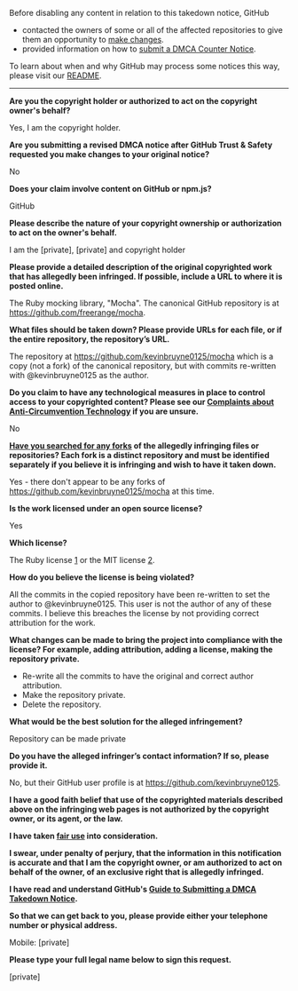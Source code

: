 Before disabling any content in relation to this takedown notice, GitHub
- contacted the owners of some or all of the affected repositories to give them an opportunity to [make changes](https://docs.github.com/en/github/site-policy/dmca-takedown-policy#a-how-does-this-actually-work).
- provided information on how to [submit a DMCA Counter Notice](https://docs.github.com/en/articles/guide-to-submitting-a-dmca-counter-notice).

To learn about when and why GitHub may process some notices this way, please visit our [README](https://github.com/github/dmca/blob/master/README.md#anatomy-of-a-takedown-notice).

---

**Are you the copyright holder or authorized to act on the copyright owner's behalf?**

Yes, I am the copyright holder.

**Are you submitting a revised DMCA notice after GitHub Trust & Safety requested you make changes to your original notice?**

No

**Does your claim involve content on GitHub or npm.js?**

GitHub

**Please describe the nature of your copyright ownership or authorization to act on the owner's behalf.**

I am the [private], [private] and copyright holder

**Please provide a detailed description of the original copyrighted work that has allegedly been infringed. If possible, include a URL to where it is posted online.**

The Ruby mocking library, "Mocha". The canonical GitHub repository is at https://github.com/freerange/mocha.

**What files should be taken down? Please provide URLs for each file, or if the entire repository, the repository’s URL.**

The repository at https://github.com/kevinbruyne0125/mocha which is a copy (not a fork) of the canonical repository, but with commits re-written with @kevinbruyne0125 as the author.

**Do you claim to have any technological measures in place to control access to your copyrighted content? Please see our <a href="https://docs.github.com/articles/guide-to-submitting-a-dmca-takedown-notice#complaints-about-anti-circumvention-technology">Complaints about Anti-Circumvention Technology</a> if you are unsure.**

No

**<a href="https://docs.github.com/articles/dmca-takedown-policy#b-what-about-forks-or-whats-a-fork">Have you searched for any forks</a> of the allegedly infringing files or repositories? Each fork is a distinct repository and must be identified separately if you believe it is infringing and wish to have it taken down.**

Yes - there don't appear to be any forks of https://github.com/kevinbruyne0125/mocha at this time.

**Is the work licensed under an open source license?**

Yes

**Which license?**

The Ruby license [1] or the MIT license [2].

[1]: https://www.ruby-lang.org/en/about/license.txt  
[2]: https://mit-license.org/

**How do you believe the license is being violated?**

All the commits in the copied repository have been re-written to set the author to @kevinbruyne0125. This user is not the author of any of these commits. I believe this breaches the license by not providing correct attribution for the work.

**What changes can be made to bring the project into compliance with the license? For example, adding attribution, adding a license, making the repository private.**

* Re-write all the commits to have the original and correct author attribution.  
* Make the repository private.  
* Delete the repository.

**What would be the best solution for the alleged infringement?**

Repository can be made private

**Do you have the alleged infringer’s contact information? If so, please provide it.**

No, but their GitHub user profile is at https://github.com/kevinbruyne0125.

**I have a good faith belief that use of the copyrighted materials described above on the infringing web pages is not authorized by the copyright owner, or its agent, or the law.**

**I have taken <a href="https://www.lumendatabase.org/topics/22">fair use</a> into consideration.**

**I swear, under penalty of perjury, that the information in this notification is accurate and that I am the copyright owner, or am authorized to act on behalf of the owner, of an exclusive right that is allegedly infringed.**

**I have read and understand GitHub's <a href="https://docs.github.com/articles/guide-to-submitting-a-dmca-takedown-notice/">Guide to Submitting a DMCA Takedown Notice</a>.**

**So that we can get back to you, please provide either your telephone number or physical address.**

Mobile: [private]

**Please type your full legal name below to sign this request.**

[private]
